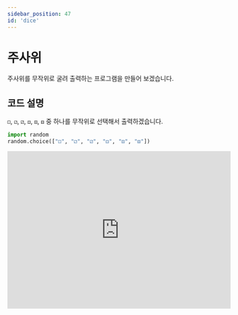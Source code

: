 ```yaml
---
sidebar_position: 47
id: 'dice'
---
```


# 주사위

주사위를 무작위로 굴려 출력하는 프로그램을 만들어 보겠습니다.

## 코드 설명

`⚀`, `⚁`, `⚂`, `⚃`, `⚄`, `⚅` 중 하나를 무작위로 선택해서 출력하겠습니다.

```py
import random
random.choice(["⚀", "⚁", "⚂", "⚃", "⚄", "⚅"])
```

<iframe src="https://trinket.io/embed/python3/740f66be1f" width="100%" height="356" frameborder="0" marginwidth="0" marginheight="0" allowfullscreen></iframe>
